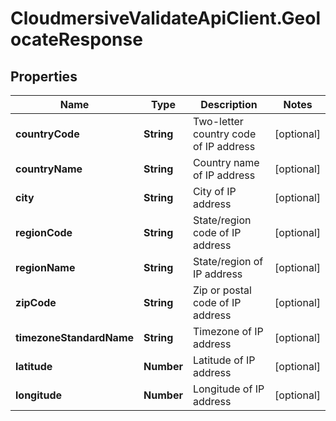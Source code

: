 # CloudmersiveValidateApiClient.GeolocateResponse

## Properties
Name | Type | Description | Notes
------------ | ------------- | ------------- | -------------
**countryCode** | **String** | Two-letter country code of IP address | [optional] 
**countryName** | **String** | Country name of IP address | [optional] 
**city** | **String** | City of IP address | [optional] 
**regionCode** | **String** | State/region code of IP address | [optional] 
**regionName** | **String** | State/region of IP address | [optional] 
**zipCode** | **String** | Zip or postal code of IP address | [optional] 
**timezoneStandardName** | **String** | Timezone of IP address | [optional] 
**latitude** | **Number** | Latitude of IP address | [optional] 
**longitude** | **Number** | Longitude of IP address | [optional] 


